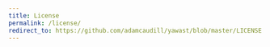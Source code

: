 ```yaml
---
title: License
permalink: /license/
redirect_to: https://github.com/adamcaudill/yawast/blob/master/LICENSE
---
```

